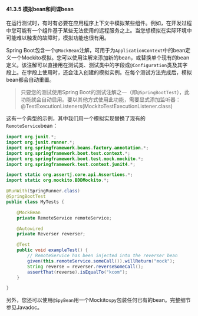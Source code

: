 #### 41.3.5 模拟bean和间谍bean

在运行测试时，有时有必要在应用程序上下文中模拟某些组件。例如，在开发过程中您可能有一个组件基于某些无法使用的远程服务之上。当您想模拟在实际环境中可能难以触发的故障时，模拟功能也很有用。

Spring Boot包含一个`@MockBean`注解，可用于为`ApplicationContext`中的bean定义一个Mockito模拟。您可以使用注解来添加新的bean，或替换单个现有的bean定义。该注解可以直接用在测试类、测试类中的字段或`@Configuration`类及其字段上。在字段上使用时，还会注入创建的模拟实例。在每个测试方法完成后，模拟bean都会自动重置。

>只要您的测试使用Spring Boot的测试注解之一（即`@SpringBootTest`），此功能就会自动启用。要以其他方式使用此功能，需要显式添加监听器：
@TestExecutionListeners(MockitoTestExecutionListener.class)

这有一个典型的示例，其中我们用一个模拟实现替换了现有的`RemoteService`bean：

```java
import org.junit.*;
import org.junit.runner.*;
import org.springframework.beans.factory.annotation.*;
import org.springframework.boot.test.context.*;
import org.springframework.boot.test.mock.mockito.*;
import org.springframework.test.context.junit4.*;

import static org.assertj.core.api.Assertions.*;
import static org.mockito.BDDMockito.*;

@RunWith(SpringRunner.class)
@SpringBootTest
public class MyTests {

    @MockBean
    private RemoteService remoteService;

    @Autowired
    private Reverser reverser;

    @Test
    public void exampleTest() {
        // RemoteService has been injected into the reverser bean
        given(this.remoteService.someCall()).willReturn("mock");
        String reverse = reverser.reverseSomeCall();
        assertThat(reverse).isEqualTo("kcom");
    }

}
```

另外，您还可以使用`@SpyBean`用一个Mockito`spy`包装任何已有的bean。完整细节参见Javadoc。